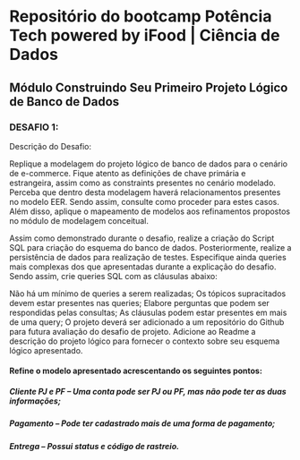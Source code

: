 # Repositório do bootcamp Potência Tech powered by iFood | Ciência de Dados

## Módulo Construindo Seu Primeiro Projeto Lógico de Banco de Dados

### DESAFIO 1:

Descrição do Desafio:

Replique a modelagem do projeto lógico de banco de dados para o cenário de e-commerce. Fique atento as definições de chave primária e estrangeira, assim como as constraints presentes no cenário modelado. Perceba que dentro desta modelagem haverá relacionamentos presentes no modelo EER. Sendo assim, consulte como proceder para estes casos. Além disso, aplique o mapeamento de modelos aos refinamentos propostos no módulo de modelagem conceitual.

Assim como demonstrado durante o desafio, realize a criação do Script SQL para criação do esquema do banco de dados. Posteriormente, realize a persistência de dados para realização de testes. Especifique ainda queries mais complexas dos que apresentadas durante a explicação do desafio. Sendo assim, crie queries SQL com as cláusulas abaixo:

Não há um mínimo de queries a serem realizadas;
Os tópicos supracitados devem estar presentes nas queries;
Elabore perguntas que podem ser respondidas pelas consultas;
As cláusulas podem estar presentes em mais de uma query;
O projeto deverá ser adicionado a um repositório do Github para futura avaliação do desafio de projeto. Adicione ao Readme a descrição do projeto lógico para fornecer o contexto sobre seu esquema lógico apresentado.

#### Refine o modelo apresentado acrescentando os seguintes pontos:

##### Cliente PJ e PF – Uma conta pode ser PJ ou PF, mas não pode ter as duas informações;
##### Pagamento – Pode ter cadastrado mais de uma forma de pagamento;
##### Entrega – Possui status e código de rastreio.

